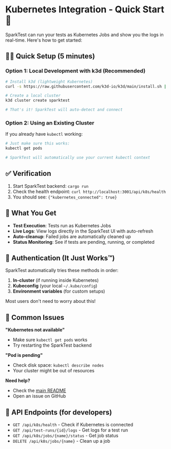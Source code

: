 # Kubernetes Integration - Quick Start 🚀

SparkTest can run your tests as Kubernetes Jobs and show you the logs in real-time. Here's how to get started:

## 🏃‍♂️ Quick Setup (5 minutes)

### Option 1: Local Development with k3d (Recommended)
```bash
# Install k3d (lightweight Kubernetes)
curl -s https://raw.githubusercontent.com/k3d-io/k3d/main/install.sh | bash

# Create a local cluster
k3d cluster create sparktest

# That's it! SparkTest will auto-detect and connect
```

### Option 2: Using an Existing Cluster
If you already have `kubectl` working:
```bash
# Just make sure this works:
kubectl get pods

# SparkTest will automatically use your current kubectl context
```

## ✅ Verification

1. Start SparkTest backend: `cargo run`
2. Check the health endpoint: `curl http://localhost:3001/api/k8s/health`
3. You should see: `{"kubernetes_connected": true}`

## 🎯 What You Get

- **Test Execution**: Tests run as Kubernetes Jobs
- **Live Logs**: View logs directly in the SparkTest UI with auto-refresh
- **Auto-cleanup**: Failed jobs are automatically cleaned up
- **Status Monitoring**: See if tests are pending, running, or completed

## 🔧 Authentication (It Just Works™)

SparkTest automatically tries these methods in order:
1. **In-cluster** (if running inside Kubernetes)
2. **Kubeconfig** (your local `~/.kube/config`)
3. **Environment variables** (for custom setups)

Most users don't need to worry about this!

## 🐛 Common Issues

**"Kubernetes not available"**
- Make sure `kubectl get pods` works
- Try restarting the SparkTest backend

**"Pod is pending"**
- Check disk space: `kubectl describe nodes`
- Your cluster might be out of resources

**Need help?** 
- Check the [main README](../README.md) 
- Open an issue on GitHub

## 🔗 API Endpoints (for developers)

- `GET /api/k8s/health` - Check if Kubernetes is connected
- `GET /api/test-runs/{id}/logs` - Get logs for a test run
- `GET /api/k8s/jobs/{name}/status` - Get job status
- `DELETE /api/k8s/jobs/{name}` - Clean up a job
